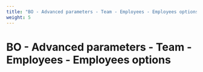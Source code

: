 ```yaml
---
title: "BO - Advanced parameters - Team - Employees - Employees options"
weight: 5
---
```


# BO - Advanced parameters - Team - Employees - Employees options
